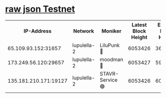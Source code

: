 [raw json Testnet](https://rpc-check.jaclalt.stavr.tech/jaclalt/rpc-jaclalt-result.json)
=

<table><tr><th>IP-Address</th><th>Network</th><th>Moniker</th><th>Latest Block Height</th><th>Earliest Block Height</th><th>Catching Up</th><th>Tx Index</th><th>Voting Power</th><th>Scan Time</th></tr><tr><td>65.109.93.152:31657</td><td>lupulella-2</td><td>LiluPunk 🔴</td><td>6053426</td><td>3688866</td><td>False</td><td>on</td><td>685133</td><td>2024-01-05T08:47:03.859750264UTC</td></tr><tr><td>173.249.56.120:29657</td><td>lupulella-2</td><td>moodman 🔴</td><td>6053427</td><td>5953427</td><td>False</td><td>off</td><td>769094</td><td>2024-01-05T08:47:10.547754914UTC</td></tr><tr><td>135.181.210.171:19127</td><td>lupulella-2</td><td>STAVR-Service 🟢</td><td>6053426</td><td>6052001</td><td>False</td><td>on</td><td>0</td><td>2024-01-05T08:47:03.443894224UTC</td></tr></table>
